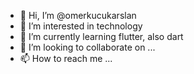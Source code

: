 - 👋 Hi, I’m @omerkucukarslan
- 👀 I’m interested in technology
- 🌱 I’m currently learning flutter, also dart
- 💞️ I’m looking to collaborate on ...
- 📫 How to reach me ...

<!---
omerkucukarslan/omerkucukarslan is a ✨ special ✨ repository because its `README.md` (this file) appears on your GitHub profile.
You can click the Preview link to take a look at your changes.
--->
